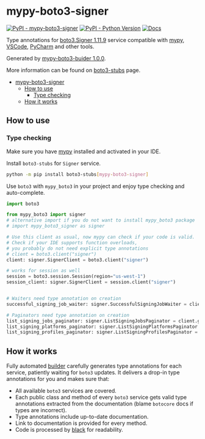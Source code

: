 # mypy-boto3-signer

[![PyPI - mypy-boto3-signer](https://img.shields.io/pypi/v/mypy-boto3-signer.svg?color=blue)](https://pypi.org/project/mypy-boto3-signer)
[![PyPI - Python Version](https://img.shields.io/pypi/pyversions/mypy-boto3-signer.svg?color=blue)](https://pypi.org/project/mypy-boto3-signer)
[![Docs](https://img.shields.io/readthedocs/mypy-boto3-builder.svg?color=blue)](https://mypy-boto3-builder.readthedocs.io/)

Type annotations for
[boto3.Signer 1.11.9](https://boto3.amazonaws.com/v1/documentation/api/1.11.9/reference/services/signer.html#Signer) service
compatible with [mypy](https://github.com/python/mypy), [VSCode](https://code.visualstudio.com/),
[PyCharm](https://www.jetbrains.com/pycharm/) and other tools.

Generated by [mypy-boto3-buider 1.0.0](https://github.com/vemel/mypy_boto3_builder).

More information can be found on [boto3-stubs](https://pypi.org/project/boto3-stubs/) page.

- [mypy-boto3-signer](#mypy-boto3-signer)
  - [How to use](#how-to-use)
    - [Type checking](#type-checking)
  - [How it works](#how-it-works)

## How to use

### Type checking

Make sure you have [mypy](https://github.com/python/mypy) installed and activated in your IDE.

Install `boto3-stubs` for `Signer` service.

```bash
python -m pip install boto3-stubs[mypy-boto3-signer]
```

Use `boto3` with `mypy_boto3` in your project and enjoy type checking and auto-complete.

```python
import boto3

from mypy_boto3 import signer
# alternative import if you do not want to install mypy_boto3 package
# import mypy_boto3_signer as signer

# Use this client as usual, now mypy can check if your code is valid.
# Check if your IDE supports function overloads,
# you probably do not need explicit type annotations
# client = boto3.client("signer")
client: signer.SignerClient = boto3.client("signer")

# works for session as well
session = boto3.session.Session(region="us-west-1")
session_client: signer.SignerClient = session.client("signer")


# Waiters need type annotation on creation
successful_signing_job_waiter: signer.SuccessfulSigningJobWaiter = client.get_waiter("successful_signing_job")

# Paginators need type annotation on creation
list_signing_jobs_paginator: signer.ListSigningJobsPaginator = client.get_paginator("list_signing_jobs")
list_signing_platforms_paginator: signer.ListSigningPlatformsPaginator = client.get_paginator("list_signing_platforms")
list_signing_profiles_paginator: signer.ListSigningProfilesPaginator = client.get_paginator("list_signing_profiles")
```

## How it works

Fully automated [builder](https://github.com/vemel/mypy_boto3_builder) carefully generates
type annotations for each service, patiently waiting for `boto3` updates. It delivers
a drop-in type annotations for you and makes sure that:

- All available `boto3` services are covered.
- Each public class and method of every `boto3` service gets valid type annotations
  extracted from the documentation (blame `botocore` docs if types are incorrect).
- Type annotations include up-to-date documentation.
- Link to documentation is provided for every method.
- Code is processed by [black](https://github.com/psf/black) for readability.
